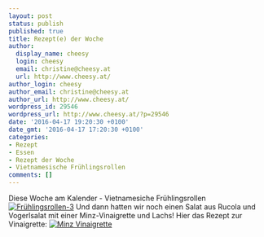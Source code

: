 ```yaml
---
layout: post
status: publish
published: true
title: Rezept(e) der Woche
author:
  display_name: cheesy
  login: cheesy
  email: christine@cheesy.at
  url: http://www.cheesy.at/
author_login: cheesy
author_email: christine@cheesy.at
author_url: http://www.cheesy.at/
wordpress_id: 29546
wordpress_url: http://www.cheesy.at/?p=29546
date: '2016-04-17 19:20:30 +0100'
date_gmt: '2016-04-17 17:20:30 +0100'
categories:
- Rezept
- Essen
- Rezept der Woche
- Vietnamesische Frühlingsrollen
comments: []
---
```

Diese Woche am Kalender - Vietnamesiche Frühlingsrollen
[![Frühlingsrollen-3](http://www.cheesy.at/wp-content/uploads/Frühlingsrollen-3.jpg)](http://www.cheesy.at/rezepte/hauptspeisen/fisch/vietnamesische-fruehlingsrollen/)
Und dann hatten wir noch einen Salat aus Rucola und Vogerlsalat mit einer Minz-Vinaigrette und Lachs! Hier das Rezept zur Vinaigrette:
[![Minz Vinaigrette](http://www.cheesy.at/wp-content/uploads/Minz-Vinaigrette.jpg)](http://www.cheesy.at/rezepte/beilagen-und-sonstiges/minz-vinaigrette/)
